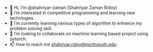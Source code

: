 - 👋 Hi, I’m @shahriyar-zaman (Shahriyar Zaman Ridoy)
- 👀 I’m interested in competitive programming and learning new technlogies.
- 🌱 I’m currently learning various types of algorithm to enhance my problem solving skill.
- 💞️ I’m looking to collaborate on machine learning based project using pytorch.
- 📫 How to reach me shahriyar.ridoy@northsouth.edu

<!---
shahriyar-zaman/shahriyar-zaman is a ✨ special ✨ repository because its `README.md` (this file) appears on your GitHub profile.
You can click the Preview link to take a look at your changes.
--->
